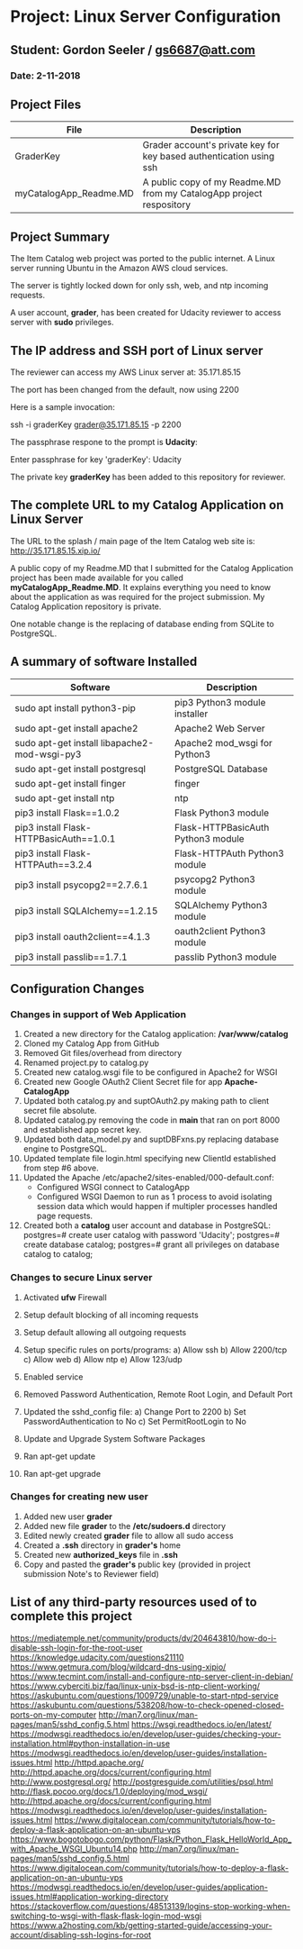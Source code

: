 # Project: Linux Server Configuration
## Student: Gordon Seeler / gs6687@att.com
### Date: 2-11-2018 

## Project Files
|File|Description|
|----|-----------|
|GraderKey|Grader account's private key for key based authentication using ssh|
|myCatalogApp_Readme.MD|A public copy of my Readme.MD from my CatalogApp project respository|

## Project Summary

The Item Catalog web project was ported to the public internet.
A Linux server running Ubuntu in the Amazon AWS cloud services.

The server is tightly locked down for only ssh, web, and ntp 
incoming requests.

A user account, **grader**, has been created for Udacity reviewer
to access server with **sudo** privileges.

## The IP address and SSH port of Linux server

The reviewer can access my AWS Linux server at: 35.171.85.15

The port has been changed from the default, now using 2200

Here is a sample invocation:

ssh -i graderKey grader@35.171.85.15 -p 2200

The passphrase respone to the prompt is **Udacity**:

Enter passphrase for key 'graderKey': Udacity

The private key **graderKey** has been added to this repository for reviewer.

## The complete URL to my Catalog Application on Linux Server

The URL to the splash / main page of the Item Catalog web site is:
http://35.171.85.15.xip.io/

A public copy of my Readme.MD that I submitted for the Catalog Application project
has been made available for you called **myCatalogApp_Readme.MD**. It explains
everything you need to know about the application as was required for the 
project submission. My Catalog Application repository is private.

One notable change is the replacing of database ending from SQLite to PostgreSQL.

## A summary of software Installed

|Software|Description|
|--------|-----------|
|sudo apt install python3-pip|pip3 Python3 module installer|
|sudo apt-get install apache2|Apache2 Web Server|
|sudo apt-get install libapache2-mod-wsgi-py3|Apache2 mod_wsgi for Python3|
|sudo apt-get install postgresql|PostgreSQL Database|
|sudo apt-get install finger|finger|
|sudo apt-get install ntp|ntp|
|pip3 install Flask==1.0.2|Flask Python3 module|
|pip3 install Flask-HTTPBasicAuth==1.0.1|Flask-HTTPBasicAuth Python3 module|
|pip3 install Flask-HTTPAuth==3.2.4|Flask-HTTPAuth Python3 module|
|pip3 install psycopg2==2.7.6.1|psycopg2 Python3 module|
|pip3 install SQLAlchemy==1.2.15|SQLAlchemy Python3 module|
|pip3 install oauth2client==4.1.3|oauth2client Python3 module|
|pip3 install passlib==1.7.1|passlib Python3 module|

## Configuration Changes

### Changes in support of Web Application
 1. Created a new directory for the Catalog application: **/var/www/catalog**
 2. Cloned my Catalog App from GitHub
 3. Removed Git files/overhead from directory
 4. Renamed project.py to catalog.py
 5. Created new catalog.wsgi file to be configured in Apache2 for WSGI
 6. Created new Google OAuth2 Client Secret file for app **Apache-CatalogApp** 
 7. Updated both catalog.py and suptOAuth2.py making path to client secret file absolute.
 8. Updated catalog.py removing the code in __main__ that ran on port 8000 and established app secret key.
 9. Updated both data_model.py and suptDBFxns.py replacing database engine to PostgreSQL.
10. Updated template file login.html specifying new ClientId established from step #6 above.
11. Updated the Apache /etc/apache2/sites-enabled/000-default.conf: 
	- Configured WSGI connect to CatalogApp
	- Configured WSGI Daemon to run as 1 process to avoid isolating session data
		which would happen if multipler processes handled page requests. 
12. Created both a **catalog** user account and database in PostgreSQL:
    postgres=# create user catalog with password 'Udacity';
    postgres=# create database catalog;
    postgres=# grant all privileges on database catalog to catalog;
 
 ### Changes to secure Linux server
  1. Activated **ufw** Firewall
  2. Setup default blocking of all incoming requests
  3. Setup default allowing all outgoing requests
  4. Setup specific rules on ports/programs:
    a) Allow ssh 
    b) Allow 2200/tcp 
    c) Allow web
    d) Allow ntp
    e) Allow 123/udp
  5. Enabled service
  
  6. Removed Password Authentication, Remote Root Login, and Default Port
  7. Updated the sshd_config file:
     a) Change Port to 2200
     b) Set PasswordAuthentication to No
     c) Set PermitRootLogin to No
     
  8. Update and Upgrade System Software Packages
  9. Ran apt-get update
 10. Ran apt-get upgrade
     
 ### Changes for creating new user
  1. Added new user **grader**
  2. Added new file **grader** to the **/etc/sudoers.d** directory
  3. Edited newly created **grader** file to allow all sudo access
  4. Created a **.ssh** directory in **grader's** home
  5. Created new **authorized_keys** file in **.ssh**
  6. Copy and pasted the **grader's** public key (provided in project submission Note's to Reviewer field)
  

## List of any third-party resources used of to complete this project

https://mediatemple.net/community/products/dv/204643810/how-do-i-disable-ssh-login-for-the-root-user
https://knowledge.udacity.com/questions21110
https://www.getmura.com/blog/wildcard-dns-using-xipio/
https://www.tecmint.com/install-and-configure-ntp-server-client-in-debian/
https://www.cyberciti.biz/faq/linux-unix-bsd-is-ntp-client-working/
https://askubuntu.com/questions/1009729/unable-to-start-ntpd-service
https://askubuntu.com/questions/538208/how-to-check-opened-closed-ports-on-my-computer
http://man7.org/linux/man-pages/man5/sshd_config.5.html
https://wsgi.readthedocs.io/en/latest/
https://modwsgi.readthedocs.io/en/develop/user-guides/checking-your-installation.html#python-installation-in-use
https://modwsgi.readthedocs.io/en/develop/user-guides/installation-issues.html
http://httpd.apache.org/
http://httpd.apache.org/docs/current/configuring.html
http://www.postgresql.org/
http://postgresguide.com/utilities/psql.html
http://flask.pocoo.org/docs/1.0/deploying/mod_wsgi/
http://httpd.apache.org/docs/current/configuring.html
https://modwsgi.readthedocs.io/en/develop/user-guides/installation-issues.html
https://www.digitalocean.com/community/tutorials/how-to-deploy-a-flask-application-on-an-ubuntu-vps
https://www.bogotobogo.com/python/Flask/Python_Flask_HelloWorld_App_with_Apache_WSGI_Ubuntu14.php
http://man7.org/linux/man-pages/man5/sshd_config.5.html
https://www.digitalocean.com/community/tutorials/how-to-deploy-a-flask-application-on-an-ubuntu-vps
https://modwsgi.readthedocs.io/en/develop/user-guides/application-issues.html#application-working-directory
https://stackoverflow.com/questions/48513139/logins-stop-working-when-switching-to-wsgi-with-flask-flask-login-mod-wsgi
https://www.a2hosting.com/kb/getting-started-guide/accessing-your-account/disabling-ssh-logins-for-root

